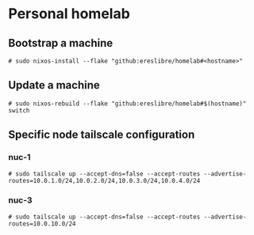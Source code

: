 # Personal homelab

## Bootstrap a machine

```
# sudo nixos-install --flake "github:ereslibre/homelab#<hostname>"
```

## Update a machine

```
# sudo nixos-rebuild --flake "github:ereslibre/homelab#$(hostname)" switch
```

## Specific node tailscale configuration

### nuc-1

```
# sudo tailscale up --accept-dns=false --accept-routes --advertise-routes=10.0.1.0/24,10.0.2.0/24,10.0.3.0/24,10.0.4.0/24
```

### nuc-3

```
# sudo tailscale up --accept-dns=false --accept-routes --advertise-routes=10.0.10.0/24
```
